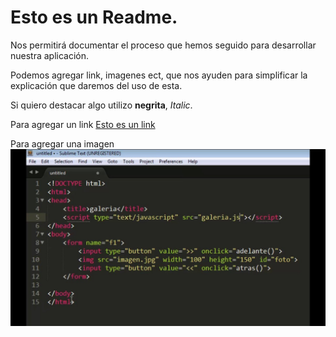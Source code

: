 # Esto es un Readme.

Nos permitirá documentar el proceso que hemos seguido para desarrollar nuestra aplicación.

Podemos agregar link, imagenes ect, que nos ayuden para simplificar la explicación que daremos del uso de esta.

Si quiero destacar algo utilizo **negrita**, *Italic*.

Para agregar un link [Esto es un link](https://www.google.com)

Para agregar una imagen ![Código](./img/codigo.jpg
)